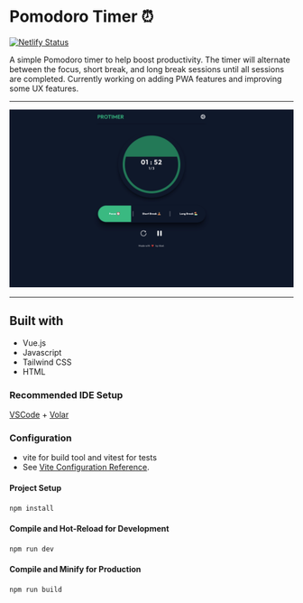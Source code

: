 # Pomodoro Timer ⏰
[![Netlify Status](https://api.netlify.com/api/v1/badges/ae7b4ee0-7b3d-497f-8088-c2fc5a15ea61/deploy-status)](https://app.netlify.com/sites/simplepomodoro123/deploys)

A simple Pomodoro timer to help boost productivity. The timer will alternate between the focus, short break, and long break sessions until all sessions are completed. Currently working on adding PWA features and improving some UX features.

---
![app image](./src/assets/img/app.png)

---

## Built with
- Vue.js
- Javascript
- Tailwind CSS
- HTML

### Recommended IDE Setup
[VSCode](https://code.visualstudio.com/) + [Volar](https://marketplace.visualstudio.com/items?itemName=johnsoncodehk.volar)

### Configuration
- vite for build tool and vitest for tests
- See [Vite Configuration Reference](https://vitejs.dev/config/).

#### Project Setup

```sh
npm install
```

#### Compile and Hot-Reload for Development

```sh
npm run dev
```

#### Compile and Minify for Production

```sh
npm run build
```
